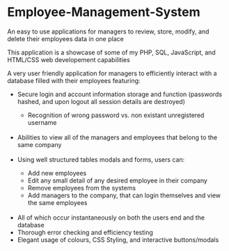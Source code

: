 # Employee-Management-System
An easy to use applications for managers to review, store, modify, and delete their employees data in one place

This application is a showcase of some of my PHP, SQL, JavaScript, and HTML/CSS web developement capabilities

A very user friendly application for managers to efficiently interact with a database filled with their employees featuring:
<ul>
  <li> Secure login and account information storage and function (passwords hashed, and upon logout all session details are destroyed)</li>
  <ul>
    <li>Recognition of wrong password vs. non existant unregistered username</li>
  </ul>
  <br>
  <li> Abilities to view all of the managers and employees that belong to the same company</li>
  <br>
  <li> Using well structured tables modals and forms, users can:</li>
  <ul>
    <li> Add new employees</li>
    <li> Edit any small detail of any desired employee in their company</li></li>
    <li> Remove employees from the systems</li>
    <li> Add managers to the company, that can login themselves and view the same employees</li>
  </ul>
  <br>
  <li> All of which occur instantaneously on both the users end and the database</li>
  <li> Thorough error checking and efficiency testing</li>
  <li> Elegant usage of colours, CSS Styling, and interactive buttons/modals
</ul>
